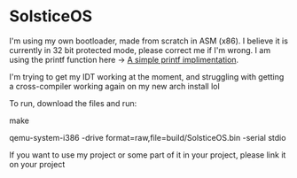 # SolsticeOS

I'm using my own bootloader, made from scratch in ASM (x86).
I believe it is currently in 32 bit protected mode, please correct me if I'm wrong.
I am using the printf function here  -> [A simple printf implimentation](https://github.com/mpaland/printf/tree/master).

I'm trying to get my IDT working at the moment, and struggling with getting a cross-compiler working again on my new arch install lol

To run, download the files and run:

make

qemu-system-i386 -drive format=raw,file=build/SolsticeOS.bin -serial stdio


If you want to use my project or some part of it in your project, please link it on your project

